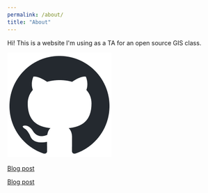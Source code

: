 ```yaml
---
permalink: /about/
title: "About"
---
```


Hi! This is a website I'm using as a TA for an open source GIS class.

![GitHub logo](/assets/images/github-mark.png)

[Blog post](https://liam-w-smith.github.io/test_website/blog/gis-science/)

[Blog post](/Blog/gis-science/)